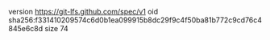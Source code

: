 version https://git-lfs.github.com/spec/v1
oid sha256:f331410209574c6d0b1ea099915b8dc29f9c4f50ba81b772c9cd76c4845e6c8d
size 74
